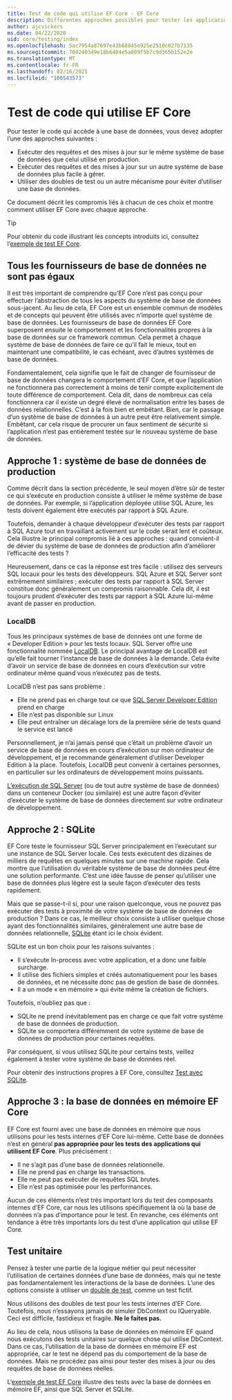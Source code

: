 ```yaml
---
title: Test de code qui utilise EF Core - EF Core
description: Différentes approches possibles pour tester les applications qui utilisent Entity Framework Core.
author: ajcvickers
ms.date: 04/22/2020
uid: core/testing/index
ms.openlocfilehash: 5ac7954a87697e43b68845e925e2510c027b7135
ms.sourcegitcommit: 704240349e18b6404e5a809f5b7c9d365b152e2e
ms.translationtype: MT
ms.contentlocale: fr-FR
ms.lasthandoff: 02/16/2021
ms.locfileid: "100543573"
---
```

# <a name="testing-code-that-uses-ef-core"></a>Test de code qui utilise EF Core

Pour tester le code qui accède à une base de données, vous devez adopter l’une des approches suivantes :

* Exécuter des requêtes et des mises à jour sur le même système de base de données que celui utilisé en production.
* Exécuter des requêtes et des mises à jour sur un autre système de base de données plus facile à gérer.
* Utiliser des doubles de test ou un autre mécanisme pour éviter d’utiliser une base de données.

Ce document décrit les compromis liés à chacun de ces choix et montre comment utiliser EF Core avec chaque approche.

> [!TIP]
> Pour obtenir du code illustrant les concepts introduits ici, consultez l’[exemple de test EF Core](xref:core/testing/testing-sample).

## <a name="all-database-providers-are-not-equal"></a>Tous les fournisseurs de base de données ne sont pas égaux

Il est très important de comprendre qu’EF Core n’est pas conçu pour effectuer l’abstraction de tous les aspects du système de base de données sous-jacent.
Au lieu de cela, EF Core est un ensemble commun de modèles et de concepts qui peuvent être utilisés avec n’importe quel système de base de données.
Les fournisseurs de base de données EF Core superposent ensuite le comportement et les fonctionnalités propres à la base de données sur ce framework commun.
Cela permet à chaque système de base de données de faire ce qu’il fait le mieux, tout en maintenant une compatibilité, le cas échéant, avec d’autres systèmes de base de données.

Fondamentalement, cela signifie que le fait de changer de fournisseur de base de données changera le comportement d’EF Core, et que l’application ne fonctionnera pas correctement à moins de tenir compte explicitement de toute différence de comportement.
Cela dit, dans de nombreux cas cela fonctionnera car il existe un degré élevé de normalisation entre les bases de données relationnelles.
C’est à la fois bien et embêtant.
Bien, car le passage d’un système de base de données à un autre peut être relativement simple.
Embêtant, car cela risque de procurer un faux sentiment de sécurité si l’application n’est pas entièrement testée sur le nouveau système de base de données.

## <a name="approach-1-production-database-system"></a>Approche 1 : système de base de données de production

Comme décrit dans la section précédente, le seul moyen d’être sûr de tester ce qui s’exécute en production consiste à utiliser le même système de base de données.
Par exemple, si l’application déployée utilise SQL Azure, les tests doivent également être exécutés par rapport à SQL Azure.

Toutefois, demander à chaque développeur d’exécuter des tests par rapport à SQL Azure tout en travaillant activement sur le code serait lent et coûteux.
Cela illustre le principal compromis lié à ces approches : quand convient-il de dévier du système de base de données de production afin d’améliorer l’efficacité des tests ?

Heureusement, dans ce cas la réponse est très facile : utilisez des serveurs SQL locaux pour les tests des développeurs.
SQL Azure et SQL Server sont extrêmement similaires ; exécuter des tests par rapport à SQL Server constitue donc généralement un compromis raisonnable.
Cela dit, il est toujours prudent d’exécuter des tests par rapport à SQL Azure lui-même avant de passer en production.

### <a name="localdb"></a>LocalDB

Tous les principaux systèmes de base de données ont une forme de « Developer Edition » pour les tests locaux.
SQL Server offre une fonctionnalité nommée [LocalDB](/sql/database-engine/configure-windows/sql-server-express-localdb).
Le principal avantage de LocalDB est qu’elle fait tourner l’instance de base de données à la demande.
Cela évite d’avoir un service de base de données en cours d’exécution sur votre ordinateur même quand vous n’exécutez pas de tests.

LocalDB n’est pas sans problème :

* Elle ne prend pas en charge tout ce que [SQL Server Developer Edition](/sql/sql-server/editions-and-components-of-sql-server-version-15?view=sql-server-ver15&preserve-view=true) prend en charge
* Elle n’est pas disponible sur Linux
* Elle peut entraîner un décalage lors de la première série de tests quand le service est lancé

Personnellement, je n’ai jamais pensé que c’était un problème d’avoir un service de base de données en cours d’exécution sur mon ordinateur de développement, et je recommande généralement d’utiliser Developer Edition à la place.
Toutefois, LocalDB peut convenir à certaines personnes, en particulier sur les ordinateurs de développement moins puissants.

[L’exécution de SQL Server](/sql/linux/quickstart-install-connect-docker) (ou de tout autre système de base de données) dans un conteneur Docker (ou similaire) est une autre façon d’éviter d’exécuter le système de base de données directement sur votre ordinateur de développement.

## <a name="approach-2-sqlite"></a>Approche 2 : SQLite

EF Core teste le fournisseur SQL Server principalement en l’exécutant sur une instance de SQL Server locale.
Ces tests exécutent des dizaines de milliers de requêtes en quelques minutes sur une machine rapide.
Cela montre que l’utilisation du véritable système de base de données peut être une solution performante.
C’est une idée fausse de penser qu’utiliser une base de données plus légère est la seule façon d’exécuter des tests rapidement.

Mais que se passe-t-il si, pour une raison quelconque, vous ne pouvez pas exécuter des tests à proximité de votre système de base de données de production ?
Dans ce cas, le meilleur choix consiste à utiliser quelque chose ayant des fonctionnalités similaires,
généralement une autre base de données relationnelle, [SQLite](https://sqlite.org/index.html) étant ici le choix évident.

SQLite est un bon choix pour les raisons suivantes :

* Il s’exécute In-process avec votre application, et a donc une faible surcharge.
* Il utilise des fichiers simples et créés automatiquement pour les bases de données, et ne nécessite donc pas de gestion de base de données.
* Il a un mode « en mémoire » qui évite même la création de fichiers.

Toutefois, n’oubliez pas que :

* SQLite ne prend inévitablement pas en charge ce que fait votre système de base de données de production.
* SQLite se comportera différemment de votre système de base de données de production pour certaines requêtes.

Par conséquent, si vous utilisez SQLite pour certains tests, veillez également à tester votre système de base de données réel.

Pour obtenir des instructions propres à EF Core, consultez [Test avec SQLite](xref:core/testing/sqlite).

## <a name="approach-3-the-ef-core-in-memory-database"></a>Approche 3 : la base de données en mémoire EF Core

EF Core est fourni avec une base de données en mémoire que nous utilisons pour les tests internes d’EF Core lui-même.
Cette base de données n’est en général **pas appropriée pour les tests des applications qui utilisent EF Core**. Plus précisément :

* Il ne s’agit pas d’une base de données relationnelle.
* Elle ne prend pas en charge les transactions.
* Elle ne peut pas exécuter de requêtes SQL brutes.
* Elle n’est pas optimisée pour les performances.

Aucun de ces éléments n’est très important lors du test des composants internes d’EF Core, car nous les utilisons spécifiquement là où la base de données n’a pas d’importance pour le test.
En revanche, ces éléments ont tendance à être très importants lors du test d’une application qui utilise EF Core.

## <a name="unit-testing"></a>Test unitaire

Pensez à tester une partie de la logique métier qui peut nécessiter l’utilisation de certaines données d’une base de données, mais qui ne teste pas fondamentalement les interactions de la base de données.
L’une des options consiste à utiliser un [double de test](https://en.wikipedia.org/wiki/Test_double), comme un test fictif.

Nous utilisons des doubles de test pour les tests internes d’EF Core.
Toutefois, nous n’essayons jamais de simuler DbContext ou IQueryable.
Ceci est difficile, fastidieux et fragile.
**Ne le faites pas.**

Au lieu de cela, nous utilisons la base de données en mémoire EF quand nous exécutons des tests unitaires sur quelque chose qui utilise DbContext.
Dans ce cas, l’utilisation de la base de données en mémoire EF est appropriée, car le test ne dépend pas du comportement de la base de données.
Mais ne procédez pas ainsi pour tester des mises à jour ou des requêtes de base de données réelles.

L’[exemple de test EF Core](xref:core/testing/testing-sample) illustre des tests avec la base de données en mémoire EF, ainsi que SQL Server et SQLite.
